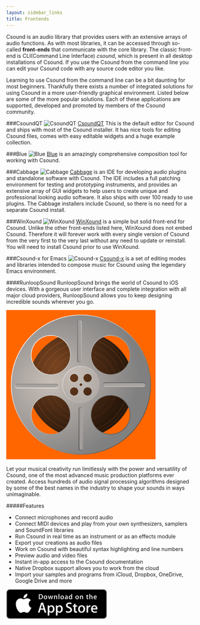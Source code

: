 ```yaml
---
layout: sidebar_links
title: Frontends
---
```



Csound is an audio library that provides users with an extensive arrays of audio functions. As with most libraries, it can be accessed through so-called **front-ends** that communicate with the core library. The classic front-end is CLI(Command Line Interface) *csound*, which is present in all desktop installations of Csound. If you use the Csound from the command line you can edit your Csound code with any source code editor you like. 

Learning to use Csound from the command line can be a bit daunting for most beginners. Thankfully there exists a number of integrated solutions for using Csound in a more user-friendly graphical environment. Listed below are some of the more popular solutions. Each of these applications are supported, developed and promoted by members of the Csound community. 

###CsoundQT
<img src="http://qutecsound.sourceforge.net/images/CsoundQt090.png" alt="CsoundQT" style="width: 400px;"/>
[CsoundQT](http://qutecsound.sourceforge.net/) This is the default editor for Csound and ships with most of the Csound installer. It has nice tools for editing Csound files, comes with easy editable widgets and a huge example collection. 

###Blue
<img src="http://booki.flossmanuals.net/csound/blue/static/blue_2012-10-29_generic-orc_3.png" alt="Blue" style="width: 400px;"/>
[Blue](http://blue.kunstmusik.com) is an amazingly comprehensive composition tool for working with Csound. 

###Cabbage
<img src="https://github.com/rorywalsh/cabbage/blob/master/Images/CabbageStudioScreen.png?raw=true" alt="Cabbage" style="width: 400px;"/>
[Cabbage](http://www.cabbageaudio.com/) is an IDE for developing audio plugins and standalone software with Csound. The IDE includes a full patching environment for testing and prototyping instruments, and provides an extensive array of GUI widgets to help users to create unique and professional looking audio software. It also ships with over 100 ready to use plugins. The Cabbage installers include Csound, so there is no need for a separate Csound install.  

###WinXound
<img src="http://floss.booktype.pro/csound/winxound/static/WinXound_linux.jpg" alt="WinXound" style="width: 400px;"/>
[WinXound](http://winxound.codeplex.com) is a simple but solid front-end for Csound. Unlike the other front-ends listed here, WinXound does not embed Csound. Therefore it will forever work with every single version of Csound from the very first to the very last without any need to update or reinstall. You will need to install Csound prior to use WinXound.  

###Csound-x for Emacs
<img src="http://www.zogotounga.net/comp/snapshot.gif" alt="Csound-x" style="width: 400px;"/>
[Csound-x](http://www.zogotounga.net/comp/csoundx.html) is a set of editing modes and libraries intended to compose music for Csound using the legendary Emacs environment. 

####RunloopSound
RunloopSound brings the world of Csound to iOS devices. With a gorgeous user interface and complete integration with all major cloud providers, RunloopSound allows you to keep designing incredible sounds wherever you go.

<img src="/images/RunloopSound-icon.svg" alt="" style="width: 400px;"/>

Let your musical creativity run limitlessly with the power and versatility of Csound, one of the most advanced music production platforms ever created. Access hundreds of audio signal processing algorithms designed by some of the best names in the industry to shape your sounds in ways unimaginable.

#####Features

- Connect microphones and record audio
- Connect MIDI devices and play from your own synthesizers, samplers and SoundFont libraries
- Run Csound in real time as an instrument or as an effects module
- Export your creations as audio files
- Work on Csound with beautiful syntax highlighting and line numbers
- Preview audio and video files
- Instant in-app access to the Csound documentation
- Native Dropbox support allows you to work from the cloud
- Import your samples and programs from iCloud, Dropbox, OneDrive, Google Drive and more

<a href="https://appsto.re/us/9GV8db.i"><img src="/images/App-Store-135x40.svg" alt="" /></a>

